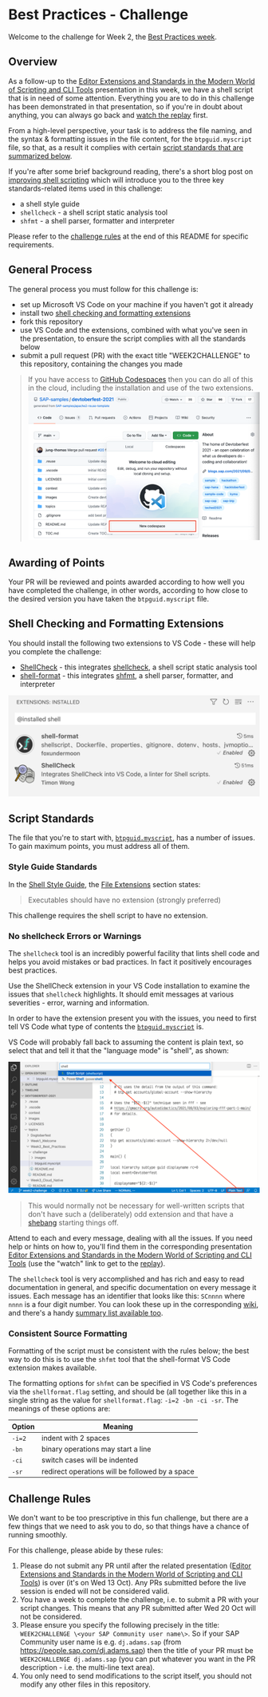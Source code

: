 # Best Practices - Challenge

Welcome to the challenge for Week 2, the [Best Practices week](https://github.com/SAP-samples/devtoberfest-2021/tree/main/topics/Week2_Best_Practices).

## Overview

As a follow-up to the [Editor Extensions and Standards in the Modern World of Scripting and CLI Tools](https://github.com/SAP-samples/devtoberfest-2021/tree/main/topics/Week2_Best_Practices#editor-extensions-and-standards-in-the-modern-world-of-scripting-and-cli-tools) presentation in this week, we have a shell script that is in need of some attention. Everything you are to do in this challenge has been demonstrated in that presentation, so if you're in doubt about anything, you can always go back and [watch the replay](https://www.youtube.com/watch?v=BEZEdN9IMks) first.

From a high-level perspective, your task is to address the file naming, and the syntax & formatting issues in the file content, for the `btpguid.myscript` file, so that, as a result it complies with certain [script standards that are summarized below](#script-standards).

If you're after some brief background reading, there's a short blog post on [improving shell scripting](https://qmacro.org/2020/10/05/improving-my-shell-scripting/) which will introduce you to the three key standards-related items used in this challenge:

* a shell style guide
* `shellcheck` - a shell script static analysis tool
* `shfmt` - a shell parser, formatter and interpreter

Please refer to the [challenge rules](#challenge-rules) at the end of this README for specific requirements.

## General Process

The general process you must follow for this challenge is:

* set up Microsoft VS Code on your machine if you haven't got it already
* install two [shell checking and formatting extensions](#shell-checking-and-formatting-extensions)
* fork this repository
* use VS Code and the extensions, combined with what you've seen in the presentation, to ensure the script complies with all the standards below
* submit a pull request (PR) with the exact title "WEEK2CHALLENGE" to this repository, containing the changes you made

> If you have access to [GitHub Codespaces](https://github.com/features/codespaces) then you can do all of this in the cloud, including the installation and use of the two extensions.
> ![opening repository in GitHub Codespaces](images/repo-in-codespaces.png)

## Awarding of Points

Your PR will be reviewed and points awarded according to how well you have completed the challenge, in other words, according to how close to the desired version you have taken the `btpguid.myscript` file.

## Shell Checking and Formatting Extensions

You should install the following two extensions to VS Code - these will help you complete the challenge:

* [ShellCheck](https://marketplace.visualstudio.com/items?itemName=timonwong.shellcheck) - this integrates [shellcheck](https://github.com/koalaman/shellcheck), a shell script static analysis tool
* [shell-format](https://marketplace.visualstudio.com/items?itemName=foxundermoon.shell-format) - this integrates [shfmt](https://github.com/mvdan/sh), a shell parser, formatter, and interpreter

![The two extensions installed in VS Code](images/shell-extensions-installed.png)

## Script Standards

The file that you're to start with, [`btpguid.myscript`](btpguid.myscript), has a number of issues. To gain maximum points, you must address all of them.

### Style Guide Standards

In the [Shell Style Guide](https://google.github.io/styleguide/shellguide.html), the [File Extensions](https://google.github.io/styleguide/shellguide.html#file-extensions) section states:

> Executables should have no extension (strongly preferred)

This challenge requires the shell script to have no extension.

### No shellcheck Errors or Warnings

The `shellcheck` tool is an incredibly powerful facility that lints shell code and helps you avoid mistakes or bad practices. In fact it positively encourages best practices.

Use the ShellCheck extension in your VS Code installation to examine the issues that `shellcheck` highlights. It should emit messages at various severities - error, warning and information.

In order to have the extension present you with the issues, you need to first tell VS Code what type of contents the [`btpguid.myscript`](btpguid.myscript) is.

VS Code will probably fall back to assuming the content is plain text, so select that and tell it that the "language mode" is "shell", as shown:

![specifying "shell" for language mode](images/select-file-type.png)

> This would normally not be necessary for well-written scripts that don't have such a (deliberately) odd extension and that have a [shebang](https://en.wikipedia.org/wiki/Shebang_(Unix)) starting things off.

Attend to each and every message, dealing with all the issues. If you need help or hints on how to, you'll find them in the corresponding presentation [Editor Extensions and Standards in the Modern World of Scripting and CLI Tools](https://github.com/SAP-samples/devtoberfest-2021/tree/main/topics/Week2_Best_Practices#editor-extensions-and-standards-in-the-modern-world-of-scripting-and-cli-tools) (use the "watch" link to get to the [replay](https://www.youtube.com/watch?v=BEZEdN9IMks)).

The `shellcheck` tool is very accomplished and has rich and easy to read documentation in general, and specific documentation on every message it issues. Each message has an identifier that looks like this: `SCnnnn` where `nnnn` is a four digit number. You can look these up in the corresponding [wiki](https://github.com/koalaman/shellcheck/wiki), and there's a handy [summary list available too](https://gist.github.com/nicerobot/53cee11ee0abbdc997661e65b348f375#file-_shellcheck-md).


### Consistent Source Formatting

Formatting of the script must be consistent with the rules below; the best way to do this is to use the `shfmt` tool that the shell-format VS Code extension makes available.

The formatting options for `shfmt` can be specified in VS Code's preferences via the `shellformat.flag` setting, and should be (all together like this in a single string as the value for `shellformat.flag`: `-i=2 -bn -ci -sr`. The meanings of these options are:

|Option|Meaning|
|-|-|
|`-i=2`|indent with 2 spaces|
|`-bn` |binary operations may start a line|
|`-ci` |switch cases will be indented|
|`-sr` |redirect operations will be followed by a space|

## Challenge Rules

We don't want to be too prescriptive in this fun challenge, but there are a few things that we need to ask you to do, so that things have a chance of running smoothly.

For this challenge, please abide by these rules:

1. Please do not submit any PR until after the related presentation ([Editor Extensions and Standards in the Modern World of Scripting and CLI Tools](https://github.com/SAP-samples/devtoberfest-2021/tree/main/topics/Week2_Best_Practices#editor-extensions-and-standards-in-the-modern-world-of-scripting-and-cli-tools)) is over (it's on Wed 13 Oct). Any PRs submitted before the live session is ended will not be considered valid.
1. You have a week to complete the challenge, i.e. to submit a PR with your script changes.  This means that any PR submitted after Wed 20 Oct will not be considered.
1. Please ensure you specify the following precisely in the title: `WEEK2CHALLENGE \<your SAP Community user name\>`. So if your SAP Community user name is e.g. `dj.adams.sap` (from https://people.sap.com/dj.adams.sap) then the title of your PR must be `WEEK2CHALLENGE dj.adams.sap` (you can put whatever you want in the PR description - i.e. the multi-line text area).
1. You only need to send modifications to the script itself, you should not modify any other files in this repository.



